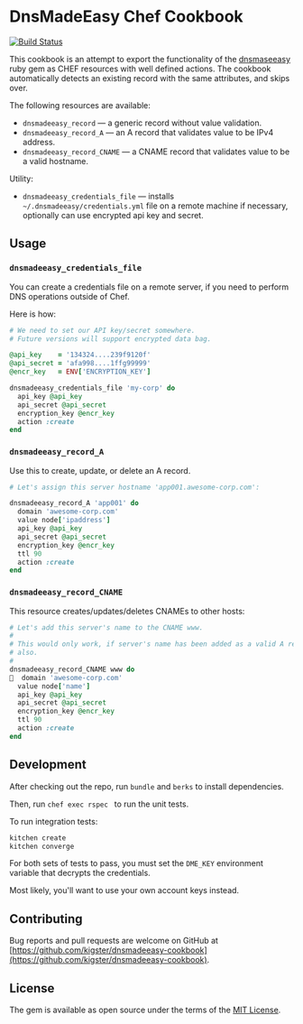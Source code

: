 # DnsMadeEasy Chef Cookbook

[![Build Status](https://travis-ci.org/kigster/dnsmadeeasy-cookbook.svg?branch=master)](https://travis-ci.org/kigster/dnsmadeeasy-cookbook)

This cookbook is an attempt to export the functionality of the [dnsmaseeasy](/kigster/dnsmadeeasy) ruby gem as CHEF resources with well defined actions. The cookbook automatically detects an existing record with the same attributes, and skips over.

The following resources are available:

- `dnsmadeeasy_record` — a generic record without value validation.
- `dnsmadeeasy_record_A` — an A record that validates value to be IPv4 address.
- `dnsmadeeasy_record_CNAME` — a CNAME record that validates value to be a valid hostname.

Utility:

- `dnsmadeeasy_credentials_file` — installs `~/.dnsmadeeasy/credentials.yml` file on a remote machine if necessary, optionally can use encrypted api key and secret.

## Usage

### `dnsmadeeasy_credentials_file`

You can create a credentials file on a remote server, if you need to perform DNS operations outside of Chef.

Here is how:

```ruby
# We need to set our API key/secret somewhere.
# Future versions will support encrypted data bag.

@api_key    = '134324....239f9120f'
@api_secret = 'afa998....1ffg99999'
@encr_key   = ENV['ENCRYPTION_KEY']

dnsmadeeasy_credentials_file 'my-corp' do
  api_key @api_key
  api_secret @api_secret
  encryption_key @encr_key
  action :create
end
```

### `dnsmadeeasy_record_A`

Use this to create, update, or delete an A record.

```ruby
# Let's assign this server hostname 'app001.awesome-corp.com':

dnsmadeeasy_record_A 'app001' do
  domain 'awesome-corp.com'
  value node['ipaddress']
  api_key @api_key
  api_secret @api_secret
  encryption_key @encr_key
  ttl 90
  action :create
end
```

### `dnsmadeeasy_record_CNAME`

This resource creates/updates/deletes CNAMEs to other hosts:

```ruby
# Let's add this server's name to the CNAME www.
#
# This would only work, if server's name has been added as a valid A record 
# also.
#
dnsmadeeasy_record_CNAME www do
  domain 'awesome-corp.com'
  value node['name']
  api_key @api_key
  api_secret @api_secret
  encryption_key @encr_key
  ttl 90
  action :create
end
```

## Development

After checking out the repo, run `bundle` and `berks` to install dependencies. 

Then, run `chef exec rspec ` to run the unit tests.

To run integration tests:

```bash
kitchen create
kitchen converge
```

For both sets of tests to pass, you must set the `DME_KEY` environment variable that decrypts the credentials. 

Most likely, you'll want to use your own account keys instead.
 
## Contributing

Bug reports and pull requests are welcome on GitHub at [https://github.com/kigster/dnsmadeeasy-cookbook](https://github.com/kigster/dnsmadeeasy-cookbook).

## License

The gem is available as open source under the terms of the [MIT License](http://opensource.org/licenses/MIT).


